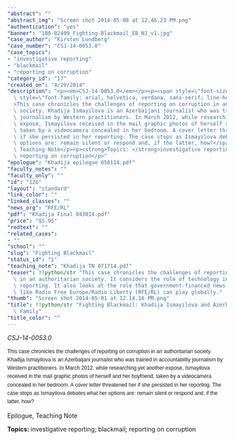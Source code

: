 ```yaml
---
"abstract": ""
"abstract_img": "Screen shot 2014-05-08 at 12.46.23 PM.png"
"authentication": "yes"
"banner": "180-02409_Fighting-Blackmail_EB_NJ_v1.jpg"
"case_author": "Kirsten Lundberg"
"case_number": "CSJ-14-0053.0"
"case_topics":
- "investigative reporting"
- "blackmail"
- "reporting on corruption"
"category_id": "17"
"created_on": "4/29/2014"
"description": "<p><em>CSJ-14-0053.0</em></p><p><span style=\"font-size:12px;\"><span\
  \ style=\"font-family: arial, helvetica, verdana, sans-serif; line-height: 19.200000762939453px;\"\
  >This case chronicles the challenges of reporting on corruption in an authoritarian\
  \ society. Khadija Ismayilova is an Azerbaijani journalist who was trained in accountability\
  \ journalism by Western practitioners. In March 2012, while researching yet another\
  \ expose, Ismayilova received in the mail graphic photos of herself and her boyfriend,\
  \ taken by a videocamera concealed in her bedroom. A cover letter threatened her\
  \ if she persisted in her reporting. The case stops as Ismayilova debates what her\
  \ options are: remain silent or respond and, if the latter, how?</span></span></p><p>Epilogue,\
  \ Teaching Note</p><p><strong>Topics: </strong>investigative reporting; blackmail;\
  \ reporting on corruption</p>"
"epologue": "Khadija epilogue 050114.pdf"
"faculty_notes": ""
"faculty_only": ""
"id": "126"
"layout": "standard"
"link_color": ""
"linked_classes": ""
"news_org": "RFE/RL"
"pdf": "Khadija Final 043014.pdf"
"price": "$5.95"
"redtext": ""
"related_cases":
- ""
"school": ""
"slug": "Fighting Blackmail"
"status_id": "1"
"teaching_note": "Khadija TN 071714.pdf"
"teaser": !!python/str "This case chronicles the challenges of reporting on corruption\
  \ in an authoritarian society. It considers the role of technology in today’s investigative\
  \ reporting. It also looks at the role that government-financed news organizations\
  \ like Radio Free Europe/Radio Liberty (RFE/RL) can play globally."
"thumb": "Screen shot 2014-05-01 at 12.14.16 PM.png"
"title": !!python/str "Fighting Blackmail: Khadija Ismayilova and Azerbaijan’s First\
  \ Family"
"title_color": ""
---
```

<p><em>CSJ-14-0053.0</em></p><p><span style="font-size:12px;"><span style="font-family: arial, helvetica, verdana, sans-serif; line-height: 19.200000762939453px;">This case chronicles the challenges of reporting on corruption in an authoritarian society. Khadija Ismayilova is an Azerbaijani journalist who was trained in accountability journalism by Western practitioners. In March 2012, while researching yet another expose, Ismayilova received in the mail graphic photos of herself and her boyfriend, taken by a videocamera concealed in her bedroom. A cover letter threatened her if she persisted in her reporting. The case stops as Ismayilova debates what her options are: remain silent or respond and, if the latter, how?</span></span></p><p>Epilogue, Teaching Note</p><p><strong>Topics: </strong>investigative reporting; blackmail; reporting on corruption</p>